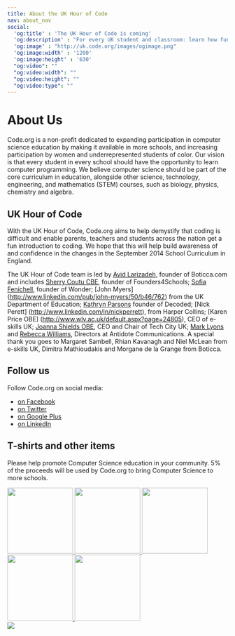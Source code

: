 ```yaml
---
title: About the UK Hour of Code
nav: about_nav
social:
  'og:title' : 'The UK Hour of Code is coming'
  'og:description' : "For every UK student and classroom: learn how fun coding is in just one hour March 3 - 9."
  'og:image' : "http://uk.code.org/images/ogimage.png"
  'og:image:width' : '1200'
  'og:image:height' : '630'
  "og:video": ""
  "og:video:width": ""
  "og:video:height": ""
  "og:video:type": ""
---
```

# About Us

Code.org is a non-profit dedicated to expanding participation in computer science education by making it available in more schools, and increasing participation by women and underrepresented students of color. Our vision is that every student in every school should have the opportunity to learn computer programming. We believe computer science should be part of the core curriculum in education, alongside other science, technology, engineering, and mathematics (STEM) courses, such as biology, physics, chemistry and algebra.

## UK Hour of Code
With the UK Hour of Code, Code.org aims to help demystify that coding is difficult and enable parents, teachers and students across the nation get a fun introduction to coding. We hope that this will help build awareness of and confidence in the changes in the September 2014 School Curriculum in England.

The UK Hour of Code team is led by [Avid Larizadeh](http://www.crunchbase.com/person/avid-larizadeh), founder of Boticca.com and includes [Sherry Coutu CBE](http://www.linkedin.com/in/coutu), founder of Founders4Schools; [Sofia Fenichell](http://www.linkedin.com/pub/sofia-fenichell/17/45a/b42), founder of Wonder; [John Myers] (http://www.linkedin.com/pub/john-myers/50/b46/762) from the UK Department of Education; [Kathryn Parsons](http://www.linkedin.com/in/kathrynparsonsdecoded) founder of Decoded; [Nick Perett] (http://www.linkedin.com/in/nickperrett), from Harper Collins; [Karen Price OBE] (http://www.wlv.ac.uk/default.aspx?page=24805), CEO of e-skills UK;  [Joanna Shields OBE](http://en.wikipedia.org/wiki/Joanna_Shields), CEO and Chair of Tech City UK; [Mark Lyons](http://en.wikipedia.org/wiki/Joanna_Shields) and [Rebecca Williams](http://www.linkedin.com/pub/rebecca-williams/13/a68/451), Directors at Antidote Communications. A special thank you goes to Margaret Sambell, Rhian Kavanagh and Niel McLean from e-skills UK, Dimitra Mathioudakis and Morgane de la Grange from Boticca.



## Follow us
Follow Code.org on social media:

- [on Facebook](http://facebook.com/Code.org)
- [on Twitter](http://twitter.com/codeorg)
- [on Google Plus](https://plus.google.com/113408212816493509628)
- [on LinkedIn](http://www.linkedin.com/company/code-org)

## T-shirts and other items

Please help promote Computer Science education in your community. 5% of the proceeds will be used by Code.org to bring Computer Science to more schools.

<a href="http://www.zazzle.co.uk/codeorg*?tc=codewebsite">
<img src="http://www.code.org/images/swag1.jpg" width=150/>
<img src="http://www.code.org/images/swag4.jpg" width=150/>
<img src="http://www.code.org/images/swag2.jpg" width=150/>
<img src="http://www.code.org/images/swag6.jpg" width=150/>
<img src="http://www.code.org/images/swag3.jpg" width=150/>
</a>

<br />
<a href="http://www.guidestar.org/organizations/46-0858543/code-org.aspx" target="_blank">
    <img src="http://widgets.guidestar.org/gximage2?o=9218725&l=v3" />
</a>